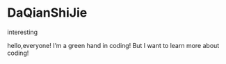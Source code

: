 # DaQianShiJie
interesting


hello,everyone!
I’m a green hand in coding!
But I want to learn more about coding!
